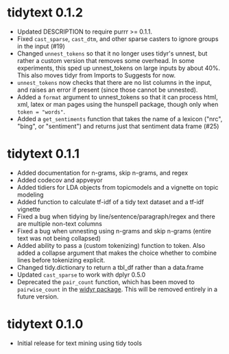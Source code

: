 # tidytext 0.1.2

* Updated DESCRIPTION to require purrr >= 0.1.1.
* Fixed `cast_sparse`, `cast_dtm`, and other sparse casters to ignore groups in the input (#19)
* Changed `unnest_tokens` so that it no longer uses tidyr's unnest, but rather a custom version that removes some overhead. In some experiments, this sped up unnest_tokens on large inputs by about 40%. This also moves tidyr from Imports to Suggests for now.
* `unnest_tokens` now checks that there are no list columns in the input, and raises an error if present (since those cannot be unnested).
* Added a `format` argument to unnest_tokens so that it can process html, xml, latex or man pages using the hunspell package, though only when `token = "words"`.
* Added a `get_sentiments` function that takes the name of a lexicon ("nrc", "bing", or "sentiment") and returns just that sentiment data frame (#25)

# tidytext 0.1.1

* Added documentation for n-grams, skip n-grams, and regex
* Added codecov and appveyor
* Added tidiers for LDA objects from topicmodels and a vignette on topic modeling
* Added function to calculate tf-idf of a tidy text dataset and a tf-idf vignette 
* Fixed a bug when tidying by line/sentence/paragraph/regex and there are multiple non-text columns
* Fixed a bug when unnesting using n-grams and skip n-grams (entire text was not being collapsed)
* Added ability to pass a (custom tokenizing) function to token. Also added a collapse argument that makes the choice whether to combine lines before tokenizing explicit.
* Changed tidy.dictionary to return a tbl_df rather than a data.frame
* Updated `cast_sparse` to work with dplyr 0.5.0
* Deprecated the `pair_count` function, which has been moved to `pairwise_count` in the [widyr package](https://github.com/dgrtwo/widyr). This will be removed entirely in a future version.

# tidytext 0.1.0

* Initial release for text mining using tidy tools



